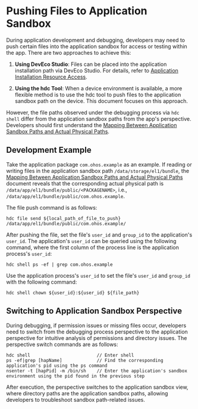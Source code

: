 # Pushing Files to Application Sandbox  

During application development and debugging, developers may need to push certain files into the application sandbox for access or testing within the app. There are two approaches to achieve this:  

1. **Using DevEco Studio**: Files can be placed into the application installation path via DevEco Studio. For details, refer to [Application Installation Resource Access](..//cj-start/start/ide-resource-categories-and-access.md#资源访问).  

2. **Using the hdc Tool**: When a device environment is available, a more flexible method is to use the hdc tool to push files to the application sandbox path on the device. This document focuses on this approach.  

However, the file paths observed under the debugging process via `hdc shell` differ from the application sandbox paths from the app's perspective. Developers should first understand the [Mapping Between Application Sandbox Paths and Actual Physical Paths](./cj-app-sandbox-directory.md#应用沙箱路径和真实物理路径的对应关系).  

## Development Example  

Take the application package `com.ohos.example` as an example. If reading or writing files in the application sandbox path `/data/storage/el1/bundle`, the [Mapping Between Application Sandbox Paths and Actual Physical Paths](./cj-app-sandbox-directory.md#应用沙箱路径和真实物理路径的对应关系) document reveals that the corresponding actual physical path is `/data/app/el1/bundle/public/<PACKAGENAME>`, i.e., `/data/app/el1/bundle/public/com.ohos.example`.  

The file push command is as follows:  

```shell  
hdc file send ${local_path_of_file_to_push} /data/app/el1/bundle/public/com.ohos.example/  
```  

After pushing the file, set the file's `user_id` and `group_id` to the application's `user_id`. The application's `user_id` can be queried using the following command, where the first column of the process line is the application process's `user_id`:  

```shell  
hdc shell ps -ef | grep com.ohos.example  
```  

Use the application process's `user_id` to set the file's `user_id` and `group_id` with the following command:  

```shell  
hdc shell chown ${user_id}:${user_id} ${file_path}  
```  

## Switching to Application Sandbox Perspective  

During debugging, if permission issues or missing files occur, developers need to switch from the debugging process perspective to the application perspective for intuitive analysis of permissions and directory issues. The perspective switch commands are as follows:  

```shell  
hdc shell                         // Enter shell  
ps -ef|grep [hapName]             // Find the corresponding application's pid using the ps command  
nsenter -t [hapPid] -m /bin/sh    // Enter the application's sandbox environment using the pid found in the previous step  
```  

After execution, the perspective switches to the application sandbox view, where directory paths are the application sandbox paths, allowing developers to troubleshoot sandbox path-related issues.